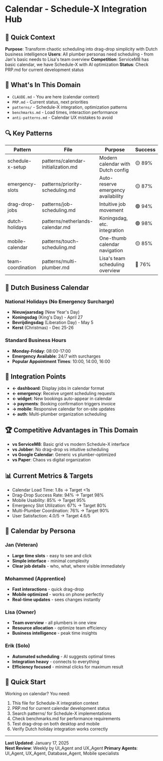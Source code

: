 # Calendar - Schedule-X Integration Hub

## 🎯 Quick Context
**Purpose**: Transform chaotic scheduling into drag-drop simplicity with Dutch business intelligence
**Users**: All plumber personas need scheduling - from Jan's basic needs to Lisa's team overview
**Competition**: ServiceM8 has basic calendar, we have Schedule-X with AI optimization
**Status**: Check PRP.md for current development status

## 📁 What's In This Domain
- `CLAUDE.md` - You are here (calendar context)
- `PRP.md` - Current status, next priorities
- `patterns/` - Schedule-X integration, optimization patterns
- `benchmarks.md` - Load times, interaction performance
- `anti-patterns.md` - Calendar UX mistakes to avoid

## 🔍 Key Patterns
| Pattern | File | Purpose | Success |
|---------|------|---------|---------|
| schedule-x-setup | patterns/calendar-initialization.md | Modern calendar with Dutch config | 🟡 89% |
| emergency-slots | patterns/priority-scheduling.md | Auto-reserve emergency availability | 🟡 87% |
| drag-drop-jobs | patterns/job-scheduling.md | Intuitive job movement | 🟢 94% |
| dutch-holidays | patterns/netherlands-calendar.md | Koningsdag, etc. integration | 🟢 98% |
| mobile-calendar | patterns/touch-scheduling.md | One-thumb calendar navigation | 🟡 85% |
| team-coordination | patterns/multi-plumber.md | Lisa's team scheduling overview | 🔴 76% |

## 📅 Dutch Business Calendar
### **National Holidays (No Emergency Surcharge)**
- **Nieuwjaarsdag** (New Year's Day)
- **Koningsdag** (King's Day) - April 27
- **Bevrijdingsdag** (Liberation Day) - May 5
- **Kerst** (Christmas) - Dec 25-26

### **Standard Business Hours**
- **Monday-Friday**: 08:00-17:00
- **Emergency Available**: 24/7 with surcharges
- **Popular Appointment Times**: 10:00, 14:00, 16:00

## 🤝 Integration Points
- **← dashboard**: Display jobs in calendar format
- **← emergency**: Receive urgent scheduling requests
- **← widget**: New bookings auto-appear in calendar
- **→ payments**: Booking confirmation triggers invoice
- **→ mobile**: Responsive calendar for on-site updates
- **← auth**: Multi-plumber organization scheduling

## 🏆 Competitive Advantages in This Domain
- **vs ServiceM8**: Basic grid vs modern Schedule-X interface
- **vs Jobber**: No drag-drop vs intuitive scheduling
- **vs Google Calendar**: Generic vs plumber-optimized
- **vs Paper**: Chaos vs digital organization

## 📊 Current Metrics & Targets
- Calendar Load Time: 1.8s → Target <1s
- Drag-Drop Success Rate: 94% → Target 98%
- Mobile Usability: 85% → Target 95%
- Emergency Slot Utilization: 67% → Target 80%
- Multi-Plumber Coordination: 76% → Target 90%
- User Satisfaction: 4.0/5 → Target 4.6/5

## 👥 Calendar by Persona
### **Jan (Veteran)**
- **Large time slots** - easy to see and click
- **Simple interface** - minimal complexity
- **Clear job details** - who, what, where visible immediately

### **Mohammed (Apprentice)**
- **Fast interactions** - quick drag-drop
- **Mobile optimized** - works on phone perfectly
- **Real-time updates** - sees changes instantly

### **Lisa (Owner)**
- **Team overview** - all plumbers in one view
- **Resource allocation** - optimize team efficiency
- **Business intelligence** - peak time insights

### **Erik (Solo)**
- **Automated scheduling** - AI suggests optimal times
- **Integration heavy** - connects to everything
- **Efficiency focused** - minimal clicks for maximum result

## 🚀 Quick Start
Working on calendar? You need:
1. This file for Schedule-X integration context
2. PRP.md for current calendar development status
3. Search patterns/ for Schedule-X implementations
4. Check benchmarks.md for performance requirements
5. Test drag-drop on both desktop and mobile
6. Verify Dutch holiday integration works correctly

---

**Last Updated**: January 17, 2025  
**Next Review**: Weekly by UI_Agent and UX_Agent
**Primary Agents**: UI_Agent, UX_Agent, Database_Agent, Mobile specialists